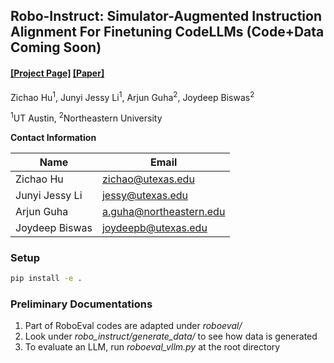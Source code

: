 

## Robo-Instruct: Simulator-Augmented Instruction Alignment For Finetuning CodeLLMs (Code+Data Coming Soon)

#### [[Project Page]](https://amrl.cs.utexas.edu/robo-instruct/) [[Paper]](https://amrl.cs.utexas.edu/robo-instruct/assets/documents/Democratizing_LLM_arvix.pdf) 




Zichao Hu<sup>1</sup>, Junyi Jessy Li<sup>1</sup>, Arjun Guha<sup>2</sup>, Joydeep Biswas<sup>2</sup>

<sup>1</sup>UT Austin, <sup>2</sup>Northeastern University


<!-- ## Citation
```
``` -->

**Contact Information**

| Name             | Email                                 |
|------------------|---------------------------------------|
| Zichao Hu        | [zichao@utexas.edu](mailto:zichao@utexas.edu)        |
| Junyi Jessy Li   | [jessy@utexas.edu](mailto:jessy@utexas.edu)          |
| Arjun Guha       | [a.guha@northeastern.edu](mailto:a.guha@northeastern.edu) |
| Joydeep Biswas   | [joydeepb@utexas.edu](mailto:joydeepb@utexas.edu)    |

### Setup
```bash
pip install -e .
```

### Preliminary Documentations
1. Part of RoboEval codes are adapted under *roboeval/*
2. Look under *robo_instruct/generate_data/* to see how data is generated
3. To evaluate an LLM, run *roboeval_vllm.py* at the root directory